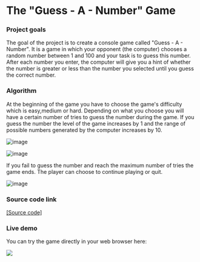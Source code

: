 # The "Guess - A - Number" Game

### Project goals
The goal of the project is to create a console game called "Guess - A - Number". It is a game in which your opponent (the computer) chooses a random number between 1 and 100 and your task is to guess this number. After each number you enter, the computer will give you a hint of whether the number is greater or less than the number you selected until you guess the correct number.

### Algorithm
At the beginning of the game you have to choose the game's difficulty which is easy,medium or hard. Depending on what you choose you will have a certain number of tries to guess the number during the game. If you guess the number the level of the game increases by 1 and the range of possible numbers generated by the computer increases by 10.

![image](https://github.com/viktorpetrov1997/Guess-A-Number/assets/126717931/da9f6387-60bb-4785-9e2a-f648c80dc163)

![image](https://github.com/viktorpetrov1997/Guess-A-Number/assets/126717931/0018a00a-5594-481c-9123-eef65a7761e1)

If you fail to guess the number and reach the maximum number of tries the game ends. The player can choose to continue playing or quit.

![image](https://github.com/viktorpetrov1997/Guess-A-Number/assets/126717931/a7d76b2f-4484-42b0-a5bb-450ca34b18bc)

### Source code link
<a href="https://github.com/viktorpetrov1997/GuessANumber/blob/main/GuessANumber.java">[Source code]</a>

### Live demo
You can try the game directly in your web browser here:

<a href="https://replit.com/@viktorpetrov97/GuessANumber#Main.java"><img src="https://github.com/viktorpetrov1997/Guess-A-Number/assets/126717931/01847bf5-eea2-43e2-8494-ba5a1a916030"></a>



